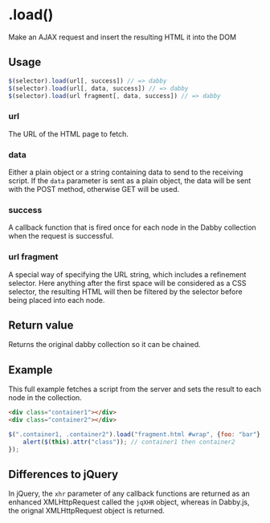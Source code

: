 # .load()

Make an AJAX request and insert the resulting HTML it into the DOM

## Usage

```javascript
$(selector).load(url[, success]) // => dabby
$(selector).load(url[, data, success]) // => dabby
$(selector).load(url fragment[, data, success]) // => dabby
```

### url

The URL of the HTML page to fetch.

### data

Either a plain object or a string containing data to send to the receiving script. If the `data` parameter is sent as a plain object, the data will be sent with the POST method, otherwise GET will be used.

### success

A callback function that is fired once for each node in the Dabby collection when the request is successful.

### url fragment

A special way of specifying the URL string, which includes a refinement selector. Here anything after the first space will be considered as a CSS selector, the resulting HTML will then be filtered by the selector before being placed into each node.

## Return value

Returns the original dabby collection so it can be chained.

## Example

This full example fetches a script from the server and sets the result to each node in the collection.

```html
<div class="container1"></div>
<div class="container2"></div>
```

```javascript
$(".container1, .container2").load("fragment.html #wrap", {foo: "bar"}, function (response, status, xhr) {
	alert($(this).attr("class")); // container1 then container2
});
```

## Differences to jQuery

In jQuery, the `xhr` parameter of any callback functions are returned as an enhanced XMLHttpRequest called the `jqXHR` object, whereas in Dabby.js, the orignal XMLHttpRequest object is returned.
